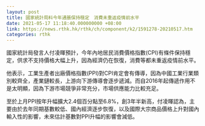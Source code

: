 ```yaml
---
layout: post
title: 國家統計局料今年通脹保持穩定　消費未重返疫情前水平
date: 2021-05-17 11:18:40.000000000 +08:00
link: https://news.rthk.hk/rthk/ch/component/k2/1591278-20210517.htm
categories: rthk
---
```


國家統計局發言人付凌暉預計，今年內地居民消費價格指數(CPI)有條件保持穩定，供求不支持價格大幅上升，因為經濟仍在恢復，消費等都未重返疫情前水平。

他表示，工業生產者出廠價格指數(PPI)對CPI肯定會有傳導，因為中國工業行業類別較齊全，產業鏈較長，上游向下游傳導會逐步遞減。而自2016年起傳遞作用不是太明顯，因為下游市場競爭非常充分，市場供應能力比較充足。

至於上月PPI按年升幅擴大2.4個百分點至6.8%，創3年半新高，付凌暉認為，主要由於去年同期基數較低、國內經濟逐步恢復，以及國際大宗商品價格上升對國內輸入性的影響，未來估計基數對PPI升幅的影響會減低。
